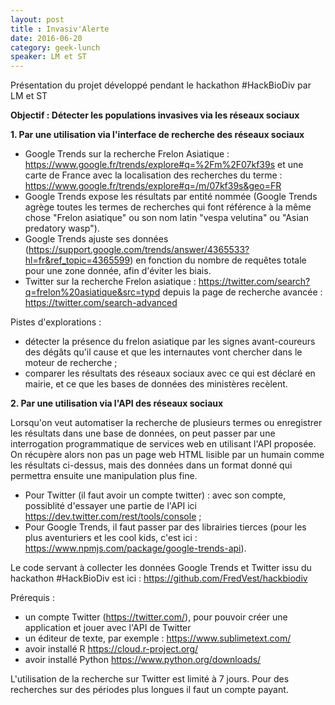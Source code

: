 ```yaml
---
layout: post
title : Invasiv'Alerte
date: 2016-06-20
category: geek-lunch
speaker: LM et ST
---
```


Présentation du projet développé pendant le hackathon #HackBioDiv par LM et ST

**Objectif : Détecter les populations invasives via les réseaux sociaux**

**1. Par une utilisation via l'interface de recherche des réseaux sociaux**

- Google Trends sur la recherche Frelon Asiatique : https://www.google.fr/trends/explore#q=%2Fm%2F07kf39s et une carte de France avec la localisation des recherches du terme : https://www.google.fr/trends/explore#q=/m/07kf39s&geo=FR
- Google Trends expose les résultats par entité nommée (Google Trends agrège toutes les termes de recherches qui font référence à la même chose "Frelon asiatique" ou son nom latin "vespa velutina" ou "Asian predatory wasp").
- Google Trends ajuste ses données (https://support.google.com/trends/answer/4365533?hl=fr&ref_topic=4365599) en fonction du nombre de requêtes totale pour une zone donnée, afin d'éviter les biais.
- Twitter sur la recherche Frelon asiatique : https://twitter.com/search?q=frelon%20asiatique&src=typd depuis la page de recherche avancée : https://twitter.com/search-advanced

Pistes d'explorations : 
- détecter la présence du frelon asiatique par les signes avant-coureurs des dégâts qu'il cause et que les internautes vont chercher dans le moteur de recherche ;
- comparer les résultats des réseaux sociaux avec ce qui est déclaré en mairie, et ce que les bases de données des ministères recèlent.


**2. Par une utilisation via l'API des réseaux sociaux**

Lorsqu'on veut automatiser la recherche de plusieurs termes ou enregistrer les résultats dans une base de données, on peut passer par une interrogation programmatique de services web en utilisant l'API proposée. On récupère alors non pas un page web HTML lisible par un humain comme les résultats ci-dessus, mais des données dans un format donné qui permettra ensuite une manipulation plus fine.
- Pour Twitter (il faut avoir un compte twitter) : avec son compte, possiblité d'essayer une partie de l'API ici https://dev.twitter.com/rest/tools/console ;
- Pour Google Trends, il faut passer par des librairies tierces (pour les plus aventuriers et les cool kids, c'est ici : https://www.npmjs.com/package/google-trends-api).


Le code servant à collecter les données Google Trends et Twitter issu du hackathon #HackBioDiv est ici : https://github.com/FredVest/hackbiodiv

Prérequis :
- un compte Twitter (https://twitter.com/), pour pouvoir créer une application et jouer avec l'API de Twitter
- un éditeur de texte, par exemple : https://www.sublimetext.com/
- avoir installé R https://cloud.r-project.org/
- avoir installé Python https://www.python.org/downloads/

L'utilisation de la recherche sur Twitter est limité à 7 jours. Pour des recherches sur des périodes plus longues il faut un compte payant.
